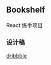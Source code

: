## Bookshelf

React 练手项目

### 设计稿
[dribbble](https://dribbble.com/shots/1222093-Bookshelf-e-books-UI/attachments/164086)